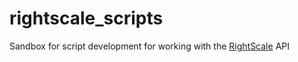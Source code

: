 # rightscale_scripts
Sandbox for script development for working with the [RightScale](https://rightscale.com) API
